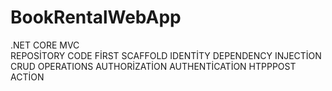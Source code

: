 # BookRentalWebApp
.NET CORE 
 MVC			
 REPOSİTORY
 CODE FİRST
 SCAFFOLD IDENTİTY
 DEPENDENCY INJECTİON
 CRUD OPERATIONS
 AUTHORİZATİON
 AUTHENTİCATİON
 HTPPPOST ACTİON
